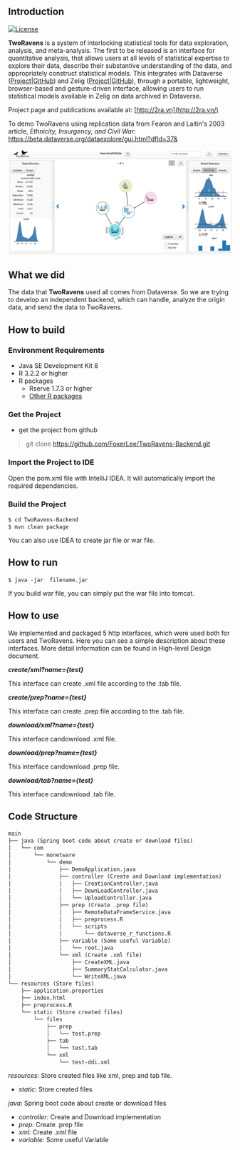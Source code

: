 ## Introduction

[![License](https://img.shields.io/badge/License-Apache%202.0-blue.svg)](https://github.com/FoxerLee/TwoRavens-Backend/blob/master/LICENSE)

**TwoRavens** is a system of interlocking statistical tools for data exploration, analysis, and meta-analysis. The first to be released is an interface for quantitative analysis, that allows users at all levels of statistical expertise to explore their data, describe their substantive understanding of the data, and appropriately construct statistical models. This integrates with Dataverse ([Project](http://dataverse.org/)|[GitHub](https://github.com/IQSS/dataverse)) and Zelig ([Project](http://zeligproject.org/)|[GitHub](https://github.com/IQSS/Zelig)), through a portable, lightweight, browser-based and gesture-driven interface, allowing users to run statistical models available in Zelig on data archived in Dataverse.

Project page and publications available at: [http://2ra.vn](http://2ra.vn/)

To demo TwoRavens using replication data from Fearon and Laitin's 2003 article, *Ethnicity, Insurgency, and Civil War*: <https://beta.dataverse.org/dataexplore/gui.html?dfId=37&>

![](images/example2Rpage.png)

## What we did

The data that **TwoRavens** used all comes from Dataverse. So we are trying to develop an independent backend, which can handle, analyze the origin data, and send the data to TwoRavens.

## How to build

###  Environment Requirements

- Java SE Development Kit 8
- R 3.2.2 or higher
- R packages
  - Rserve 1.7.3 or higher
  - [Other R packages](https://github.com/FoxerLee/TwoRavens-Backend/Doc/package-versions.txt)

###  Get the Project

- get the project from github

> git clone https://github.com/FoxerLee/TwoRavens-Backend.git

### Import the Project to IDE

Open the pom.xml file with IntelliJ IDEA. It will automatically import the required dependencies.

### Build the Project

```shell
$ cd TwoRavens-Backend
$ mvn clean package
```

You can also use IDEA to create jar file or war file.

 ## How to run

```shell
$ java -jar  filename.jar
```

If you build war file,  you can simply put the war file into tomcat.

## How to use

We implemented and packaged 5 http interfaces,  which were used both for users and TwoRavens. Here you can see a simple description about these interfaces. More detail information can be found in High-level Design document.

***create/xml?name={test}***

This interface can create .xml file according to the .tab file.

***create/prep?name={test}***

This interface can create .prep file according to the .tab file.

***download/xml?name={test}***

This interface candownload .xml file.

***download/prep?name={test}***

This interface candownload .prep file.

***download/tab?name={test}***

This interface candownload .tab file.

## Code Structure

```
main
├── java (Spring boot code about create or download files)
│   └── com
│       └── monetware 
│           └── demo
│               ├── DemoApplication.java
│               ├── controller (Create and Download implementation)
│               │   ├── CreationController.java
│               │   ├── DownLoadController.java
│               │   └── UploadController.java
│               ├── prep (Create .prep file)
│               │   ├── RemoteDataFrameService.java
│               │   ├── preprocess.R
│               │   └── scripts
│               │       └── dataverse_r_functions.R
│               ├── variable (Some useful Variable)
│               │   └── root.java
│               └── xml (Create .xml file)
│                   ├── CreateXML.java
│                   ├── SummaryStatCalculator.java
│                   └── WriteXML.java
└── resources (Store files)
    ├── application.properties
    ├── index.html
    ├── preprocess.R
    └── static (Store created files)
        └── files
            ├── prep
            │   └── test.prep
            ├── tab
            │   └── test.tab
            └── xml
                └── test-ddi.xml
```

*resources:* Store created files like xml, prep and tab file.

- *static:* Store created files

*java:*  Spring boot code about create or download files

- *controller:* Create and Download implementation
- *prep:* Create .prep file
- *xml:* Create .xml file
- *variable:* Some useful Variable